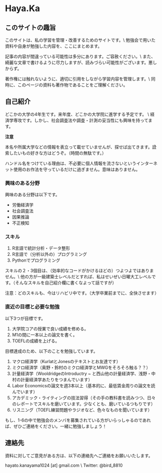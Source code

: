 # Haya.Ka

## このサイトの趣旨

このサイトは、私の学習を管理・改善するためのサイトです。\\
勉強会で用いた資料や自身が勉強した内容を、ここにまとめます。

記事の内容が間違っている可能性は多分にあります。ご容赦ください。\\
また、綺麗な文章で書けるように尽力しますが、読みづらい可能性がございます。悪しからず。

著作権には触れないように、適切に引用をしながら学習内容を管理します。\\
同時に、このページの資料も著作物であることをご理解ください。

##  自己紹介
どこかの大学の4年生です。来年度、どこかの大学院に進学する予定です。 \\
経済学専攻です。しかし、社会調査法や調査・計測の妥当性にも興味を持ってます。

**注意**

本名や所属大学などの情報を表立って載せていませんが、探せば出てきます。詮索したいもの好きな方はどうぞ。（時間の無駄です。）

ハンドル名をつけている理由は、不必要に個人情報を流さないというインターネット使用のお作法を守っているだけに過ぎません。意味はありません。

### 興味のある分野

興味のある分野は以下です。

- 労働経済学
- 社会調査法
- 因果推論
- 不正検知

### スキル

1. R言語で統計分析・データ整形 
2. R言語で（分析以外の）プログラミング
3. Pythonでプログラミング

スキルの２・3個目は、（効率的なコードがかけるほどの）つよつよではありません。\\
他の方が一級建築士レベルだとすれば、私はせいぜい日曜大工レベルです。（そんなスキルを自己紹介欄に書くなよって話ですが）

注意：どのスキルも、今はリハビリ中です。（大学卒業前までに、全快させます）

### 直近の目標と必要な勉強

以下3つが目標です。

1. 大学院コアの授業で良い成績を修める。 
2. M1の間に一本以上の論文を書く。
3. TOEFLの成績を上げる。

目標達成のため、以下のことを勉強しています。

1. マクロ経済学（KurlatとJonesのテキストとお友達です）
2. ミクロ経済学（奥野・鈴村のミクロ経済学とMWGをそろそろ触る？？）
3. 計量経済学（WooldridgeのIntroductry ~ と西山他の計量経済学、浅野・中村の計量経済学あたりをつまんでいます）
4. Labor Economicsの論文を週3本以上（基本的に、最低賃金周りの論文を読んでいます）
5. アカデミック・ライティングの技法習得（その手の教科書を読みつつ、日々のレポートでスキルを磨いています。少なくとも、磨いているつもりです）
6. リスニング（TOEFL練習問題やラジオなど、色々なものを聞いています）

もし、1-6の中で勉強会のメンバを募集されている方がいらっしゃるのであれば、ぜひご連絡をください。一緒に勉強しましょう！

## 連絡先
資料に対してご意見がある方は、以下の連絡先へご連絡をお願いいたします。

hayato.kanayama1024 [at] gmail.com \\
Twitter: @bird_8810

